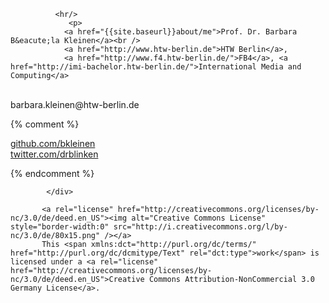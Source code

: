 
              <hr/>
                 <p>
                <a href="{{site.baseurl}}about/me">Prof. Dr. Barbara B&eacute;la Kleinen</a><br />
                <a href="http://www.htw-berlin.de">HTW Berlin</a>,
                <a href="http://www.f4.htw-berlin.de/">FB4</a>, <a href="http://imi-bachelor.htw-berlin.de/">International Media and Computing</a>
<br />
 barbara.kleinen@htw-berlin.de
                </p>
                {% comment %}
                <p>
                  <a href="http://github.com/bkleinen/">github.com/bkleinen</a><br />
                  <a href="http://twitter.com/drblinken/">twitter.com/drblinken</a><br />
                </p>{% endcomment %}

            </div>

           <a rel="license" href="http://creativecommons.org/licenses/by-nc/3.0/de/deed.en_US"><img alt="Creative Commons License" style="border-width:0" src="http://i.creativecommons.org/l/by-nc/3.0/de/80x15.png" /></a>
           This <span xmlns:dct="http://purl.org/dc/terms/" href="http://purl.org/dc/dcmitype/Text" rel="dct:type">work</span> is licensed under a <a rel="license" href="http://creativecommons.org/licenses/by-nc/3.0/de/deed.en_US">Creative Commons Attribution-NonCommercial 3.0 Germany License</a>.
